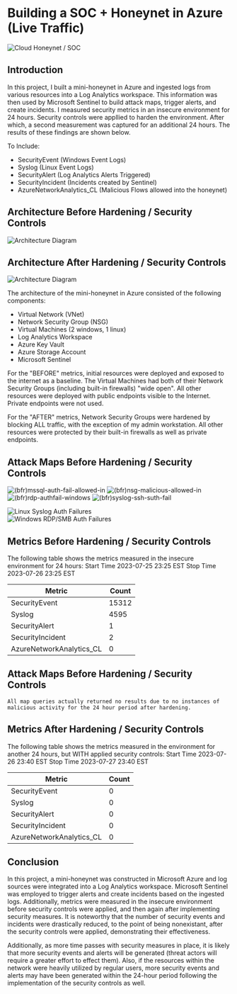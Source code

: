
# Building a SOC + Honeynet in Azure (Live Traffic)
![Cloud Honeynet / SOC](https://i.imgur.com/ZWxe03e.jpg)

## Introduction

In this project, I built a mini-honeynet in Azure and ingested logs from various resources into a Log Analytics workspace. This information was then used by Microsoft Sentinel to build attack maps, trigger alerts, and create incidents. I measured security metrics in an insecure environment for 24 hours. Security controls were appllied to harden the environment. After which, a second measurement was captured for an additional 24 hours. The results of these findings are shown below. 

To Include:

- SecurityEvent (Windows Event Logs)
- Syslog (Linux Event Logs)
- SecurityAlert (Log Analytics Alerts Triggered)
- SecurityIncident (Incidents created by Sentinel)
- AzureNetworkAnalytics_CL (Malicious Flows allowed into the honeynet)

## Architecture Before Hardening / Security Controls
![Architecture Diagram](https://i.imgur.com/aBDwnKb.jpg)

## Architecture After Hardening / Security Controls
![Architecture Diagram](https://i.imgur.com/YQNa9Pp.jpg)

The architecture of the mini-honeynet in Azure consisted of the following components:

- Virtual Network (VNet)
- Network Security Group (NSG)
- Virtual Machines (2 windows, 1 linux)
- Log Analytics Workspace
- Azure Key Vault
- Azure Storage Account
- Microsoft Sentinel

For the "BEFORE" metrics, initial resources were deployed and exposed to the internet as a baseline. The Virtual Machines had both of their Network Security Groups (including built-in firewalls) "wide open". All other resources were deployed with public endpoints visible to the Internet. Private endpoints were not used.

For the "AFTER" metrics, Network Security Groups were hardened by blocking ALL traffic, with the exception of my admin workstation. All other resources were protected by their built-in firewalls as well as private endpoints.

## Attack Maps Before Hardening / Security Controls
![(bfr)mssql-auth-fail-allowed-in](https://github.com/Thegreatartful/Azure-Soc/assets/139084546/e73e7997-3e4a-4578-9061-23b2afdaf451)
![(bfr)nsg-malicious-allowed-in](https://github.com/Thegreatartful/Azure-Soc/assets/139084546/67f8d5d1-69cd-405f-ba03-8092ca380c79)
![(bfr)rdp-authfail-windows](https://github.com/Thegreatartful/Azure-Soc/assets/139084546/61fbb053-4028-4bed-aceb-47ab31f96ae6)
![(bfr)syslog-ssh-suth-fail](https://github.com/Thegreatartful/Azure-Soc/assets/139084546/90022400-54b8-4d80-aa52-5c11329691e2)



![Linux Syslog Auth Failures](https://i.imgur.com/G1YgZt6.png)<br>
![Windows RDP/SMB Auth Failures](https://i.imgur.com/ESr9Dlv.png)<br>

## Metrics Before Hardening / Security Controls

The following table shows the metrics measured in the insecure environment for 24 hours:
Start Time 2023-07-25 23:25 EST
Stop Time 2023-07-26 23:25 EST

| Metric                   | Count
| ------------------------ | -----
| SecurityEvent            | 15312
| Syslog                   | 4595
| SecurityAlert            | 1
| SecurityIncident         | 2
| AzureNetworkAnalytics_CL | 0

## Attack Maps Before Hardening / Security Controls

```All map queries actually returned no results due to no instances of malicious activity for the 24 hour period after hardening.```

## Metrics After Hardening / Security Controls

The following table shows the metrics measured in the environment for another 24 hours, but WITH applied security controls:
Start Time 2023-07-26 23:40 EST
Stop Time	2023-07-27 23:40 EST

| Metric                   | Count
| ------------------------ | -----
| SecurityEvent            | 0
| Syslog                   | 0
| SecurityAlert            | 0
| SecurityIncident         | 0
| AzureNetworkAnalytics_CL | 0

## Conclusion

In this project, a mini-honeynet was constructed in Microsoft Azure and log sources were integrated into a Log Analytics workspace. Microsoft Sentinel was employed to trigger alerts and create incidents based on the ingested logs. Additionally, metrics were measured in the insecure environment before security controls were applied, and then again after implementing security measures. It is noteworthy that the number of security events and incidents were drastically reduced, to the point of being nonexistant, after the security controls were applied, demonstrating their effectiveness. 

Additionally, as more time passes with security measures in place, it is likely that more security events and alerts will be generated (threat actors will require a greater effort to effect them). Also, if the resources within the network were heavily utilized by regular users, more security events and alerts may have been generated within the 24-hour period following the implementation of the security controls as well.
